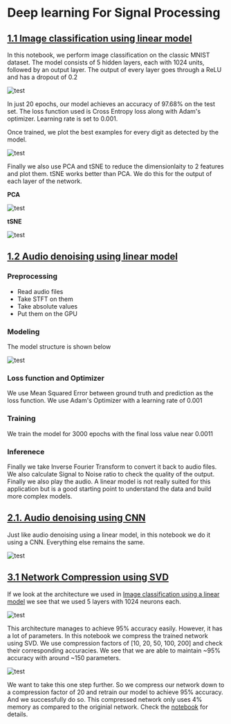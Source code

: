 # Deep learning For Signal Processing

## [1.1 Image classification using linear model](https://github.com/dipam7/Deep_learning_for_signal_processing/blob/master/01_MNIST_linear.ipynb)

In this notebook, we perform image classification on the classic MNIST dataset. The model consists of 5 hidden layers, each with 1024 units, followed by an output layer. The output of every layer goes through a ReLU and has a dropout of 0.2

![test](https://github.com/dipam7/Deep_learning_for_signal_processing/blob/master/images/MNIST_model.png)

In just 20 epochs, our model achieves an accuracy of 97.68% on the test set. The loss function used is Cross Entropy loss along with Adam's optimizer. Learning rate is set to 0.001.

Once trained, we plot the best examples for every digit as detected by the model.

![test](https://github.com/dipam7/Deep_learning_for_signal_processing/blob/master/images/MNIST_best.png)

Finally we also use PCA and tSNE to reduce the dimensionlaity to 2 features and plot them. tSNE works better than PCA. We do this for the output of each layer of the network. 

**PCA**

![test](https://github.com/dipam7/Deep_learning_for_signal_processing/blob/master/images/dim_pca.png)

**tSNE**

![test](https://github.com/dipam7/Deep_learning_for_signal_processing/blob/master/images/dim_tsne.png)



## [1.2 Audio denoising using linear model](https://github.com/dipam7/Deep_learning_for_signal_processing/blob/master/02_linear_denoising.ipynb)

### Preprocessing
- Read audio files
- Take STFT on them
- Take absolute values
- Put them on the GPU

### Modeling
The model structure is shown below

![test](https://github.com/dipam7/Deep_learning_for_signal_processing/blob/master/images/linear_denoising_model.png)

### Loss function and Optimizer

We use Mean Squared Error between ground truth and prediction as the loss function. We use Adam's Optimizer with a learning rate of 0.001

### Training

We train the model for 3000 epochs with the final loss value near 0.0011

### Inferenece

Finally we take Inverse Fourier Transform to convert it back to audio files. We also calculate Signal to Noise ratio to check the quality of the output. Finally we also play the audio. A linear model is not really suited for this application but is a good starting point to understand the data and build more complex models.

## [2.1. Audio denoising using CNN](https://github.com/dipam7/Deep_learning_for_signal_processing/blob/master/nbs/03_cnn_denoising.ipynb)

Just like audio denoising using a linear model, in this notebook we do it using a CNN. Everything else remains the same.

![test](https://github.com/dipam7/Deep_learning_for_signal_processing/blob/master/images/cnn_denoising_model.png)

## [3.1 Network Compression using SVD](https://github.com/dipam7/Deep_learning_for_signal_processing/blob/master/nbs/04_network_compression.ipynb)

If we look at the architecture we used in [Image classification using a linear model](https://github.com/dipam7/Deep_learning_for_signal_processing/blob/master/01_MNIST_linear.ipynb) we see that we used 5 layers with 1024 neurons each. 

![test](https://github.com/dipam7/Deep_learning_for_signal_processing/blob/master/images/MNIST_model.png)

This architecture manages to achieve 95% accuracy easily. However, it has a lot of parameters. In this notebook we compress the trained network using SVD. We use compression factors of [10, 20, 50, 100, 200] and check their corresponding accuracies. We see that we are able to maintain ~95% accuracy with around ~150 parameters.

![test](https://github.com/dipam7/Deep_learning_for_signal_processing/blob/master/images/svd_plot.png)

We want to take this one step further. So we compress our network down to a compression factor of 20 and retrain our model to achieve 95% accuracy. And we successfully do so. This compressed network only uses 4% memory as compared to the originial network. Check the [notebook](https://github.com/dipam7/Deep_learning_for_signal_processing/blob/master/nbs/04_network_compression.ipynb) for details.
